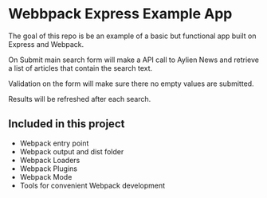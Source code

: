 # Webbpack Express Example App

The goal of this repo is be an example of a basic but functional app built on Express and Webpack.

On Submit main search form will make a API call to Aylien News and retrieve a list of articles that contain the search text.

Validation on the form will make sure there no empty values are submitted.

Results will be refreshed after each search.

## Included in this project

- Webpack entry point
- Webpack output and dist folder
- Webpack Loaders
- Webpack Plugins
- Webpack Mode
- Tools for convenient Webpack development
